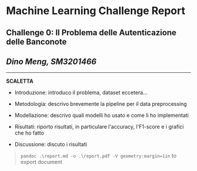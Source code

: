 # Machine Learning Challenge Report
## Challenge 0: Il Problema delle Autenticazione delle Banconote
## *Dino Meng, SM3201466*

---

**SCALETTA**

* Introduzione: introduco il problema, dataset eccetera...

* Metodologia: descrivo brevemente la pipeline per il data preprocessing

* Modellazione: descrivo quali modelli ho usato e come li ho implementati

* Risultati: riporto risultati, in particulare l'accuracy, l'F1-score e i grafici che ho fatto

* Discussione: discuto i risultati 

> `pandoc .\report.md -o .\report.pdf -V geometry:margin=1in` to export document